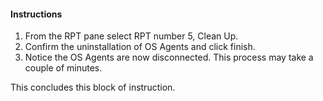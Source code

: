 #### Instructions

1. From the RPT pane select RPT number 5, Clean Up. 
2. Confirm the uninstallation of OS Agents and click finish. 
3. Notice the OS Agents are now disconnected. This process may take a couple of minutes.

This concludes this block of instruction.
